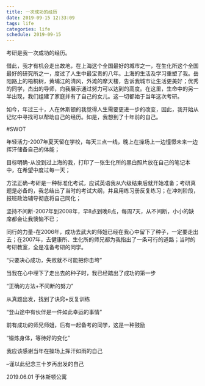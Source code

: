 ```yaml
---
title: 一次成功的经历
date: 2019-09-15 12:33:09
tags: life
categories: life
schedule: 2019-09-15
---
```

<!-- wp:paragraph -->
<p>考研是我一次成功的经历。</p>
<!-- /wp:paragraph -->

<!-- wp:paragraph -->
<p>借此，我才有机会走出故地，在上海这个全国最好的城市之一，在生化所这个全国最好的研究所之一，度过了人生中最宝贵的八年。上海的生活及学习重塑了我。岳阳路上的梧桐树，黄埔江的清风，外滩的摩天楼，告诉我城市让生活更美好；优秀的同学，杰出的导师，向我展示通过努力可以达到的高度。在这里，生命中的另一半出现，我们组建了家庭并有了自己的女儿。这一切都始于当年这次考研。</p>
<!-- /wp:paragraph -->

<!-- wp:paragraph -->
<p>如今，年过三十，人在休斯顿的我觉得人生需要更进一步的改变，因此，我开始从记忆中寻找可以帮助自己的经历。如是，我想到了十年前的自己。</p>
<!-- /wp:paragraph -->

<!-- wp:paragraph -->
<p>#SWOT</p>
<!-- /wp:paragraph -->

<!-- wp:paragraph -->
<p>年轻活力-2007年夏天留在学校，每天三点一线，晚上在操场上一边憧憬未来一边挥汗储备自己的体能；</p>
<!-- /wp:paragraph -->

<!-- wp:paragraph -->
<p>目标明确-从没到过上海的我，打印了一张生化所的黑白照片放在自己的笔记本中，在希望中度过每一天；</p>
<!-- /wp:paragraph -->

<!-- wp:paragraph -->
<p>方法正确-考研是一种标准化考试，应试英语我从六级结束后就开始准备；考研真题是必备的，我总结出了当时的考试大纲，并且用练习册反复练习；在冲刺阶段，报班政治辅导彻底将自己同化；</p>
<!-- /wp:paragraph -->

<!-- wp:paragraph -->
<p>坚持不间断-2007年到2008年，早8点到晚8点，每周7天，从不间断，小小的缺席都会让我懊恼不已；</p>
<!-- /wp:paragraph -->

<!-- wp:paragraph -->
<p>同行的力量-在2006年，成功去武大的师姐已经在我心中留下了种子，一定要走出去；在2007年，去健康所、生化所的师兄都为我指出了一条可行的道路；当时的考研教室，全是准备考研的同学。</p>
<!-- /wp:paragraph -->

<!-- wp:paragraph -->
<p>“只要决心成功，失败就不可能把你击垮”</p>
<!-- /wp:paragraph -->

<!-- wp:paragraph -->
<p>当我在心中埋下了走出去的种子时，我已经踏出了成功的第一步</p>
<!-- /wp:paragraph -->

<!-- wp:paragraph -->
<p>“正确的方法+不间断的努力”</p>
<!-- /wp:paragraph -->

<!-- wp:paragraph -->
<p>从真题出发，找到了诀窍+反复训练</p>
<!-- /wp:paragraph -->

<!-- wp:paragraph -->
<p>“登山途中有伙伴是一件如此幸运的事情”</p>
<!-- /wp:paragraph -->

<!-- wp:paragraph -->
<p>前有成功的师兄师姐，后有一起备考的同学，这是一种鼓励</p>
<!-- /wp:paragraph -->

<!-- wp:paragraph -->
<p>“锻炼身体，等待好的变化”</p>
<!-- /wp:paragraph -->

<!-- wp:paragraph -->
<p>我应该感谢当年在操场上挥汗如雨的自己</p>
<!-- /wp:paragraph -->

<!-- wp:paragraph -->
<p>–谨以此纪念三十岁再出发的自己</p>
<!-- /wp:paragraph -->

<!-- wp:paragraph {"fontSize":"normal"} -->
<p class="has-normal-font-size">2019.06.01 于休斯顿公寓</p>
<!-- /wp:paragraph -->
